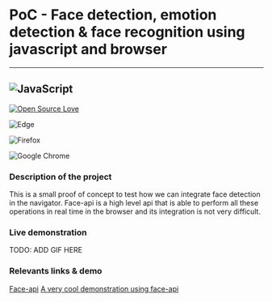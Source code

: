 # PoC - Face detection, emotion detection & face recognition using javascript and browser
----
![JavaScript](https://img.shields.io/badge/javascript-%23323330.svg?style=for-the-badge&logo=javascript&logoColor=%23F7DF1E)
----

[![Open Source Love](https://badges.frapsoft.com/os/v1/open-source.png?v=103)](https://github.com/ellerbrock/open-source-badges/)

![Edge](https://img.shields.io/badge/Edge-0078D7?style=for-the-badge&logo=Microsoft-edge&logoColor=white)

![Firefox](https://img.shields.io/badge/Firefox-FF7139?style=for-the-badge&logo=Firefox-Browser&logoColor=white)

![Google Chrome](https://img.shields.io/badge/Google%20Chrome-4285F4?style=for-the-badge&logo=GoogleChrome&logoColor=white)

### Description of the project

This is a small proof of concept to test how we can integrate face detection in the navigator. Face-api is a high level api that is able to perform all these operations in real time in the browser and its integration is not very difficult. 

### Live demonstration

TODO: ADD GIF HERE

### Relevants links & demo

[Face-api](https://justadudewhohacks.github.io/face-api.js/docs/index.html)
[A very cool demonstration using face-api](https://justadudewhohacks.github.io/face-api.js/face_and_landmark_detection)